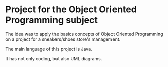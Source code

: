 # Project for the Object Oriented Programming subject

The idea was to apply the basics concepts of Object Oriented Programming on a project for a sneakers/shoes store's management.

The main language of this project is Java.

It has not only coding, but also UML diagrams.
